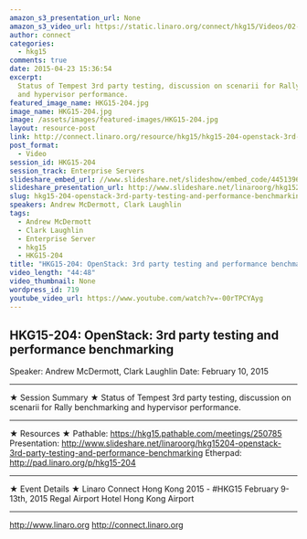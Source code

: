 ```yaml
---
amazon_s3_presentation_url: None
amazon_s3_video_url: https://static.linaro.org/connect/hkg15/Videos/02-10-Tuesday/HKG15-204%20OpenStack%203rd%20party%20testing%20and%20performance%20benchmarking.mp4
author: connect
categories:
  - hkg15
comments: true
date: 2015-04-23 15:36:54
excerpt:
  Status of Tempest 3rd party testing, discussion on scenarii for Rally benchmarking
  and hypervisor performance.
featured_image_name: HKG15-204.jpg
image_name: HKG15-204.jpg
image: /assets/images/featured-images/HKG15-204.jpg
layout: resource-post
link: http://connect.linaro.org/resource/hkg15/hkg15-204-openstack-3rd-party-testing-and-performance-benchmarking/
post_format:
  - Video
session_id: HKG15-204
session_track: Enterprise Servers
slideshare_embed_url: //www.slideshare.net/slideshow/embed_code/44513965
slideshare_presentation_url: http://www.slideshare.net/linaroorg/hkg15204-openstack-3rd-party-testing-and-performance-benchmarking
slug: hkg15-204-openstack-3rd-party-testing-and-performance-benchmarking
speakers: Andrew McDermott, Clark Laughlin
tags:
  - Andrew McDermott
  - Clark Laughlin
  - Enterprise Server
  - hkg15
  - HKG15-204
title: "HKG15-204: OpenStack: 3rd party testing and performance benchmarking"
video_length: "44:48"
video_thumbnail: None
wordpress_id: 719
youtube_video_url: https://www.youtube.com/watch?v=-00rTPCYAyg
---
```


## HKG15-204: OpenStack: 3rd party testing and performance benchmarking

Speaker: Andrew McDermott, Clark Laughlin
Date: February 10, 2015

---

★ Session Summary ★
Status of Tempest 3rd party testing, discussion on scenarii for Rally benchmarking and hypervisor performance.

---

★ Resources ★
Pathable: https://hkg15.pathable.com/meetings/250785
Presentation: http://www.slideshare.net/linaroorg/hkg15204-openstack-3rd-party-testing-and-performance-benchmarking
Etherpad: http://pad.linaro.org/p/hkg15-204

---

★ Event Details ★
Linaro Connect Hong Kong 2015 - #HKG15
February 9-13th, 2015
Regal Airport Hotel Hong Kong Airport

---

http://www.linaro.org
http://connect.linaro.org
